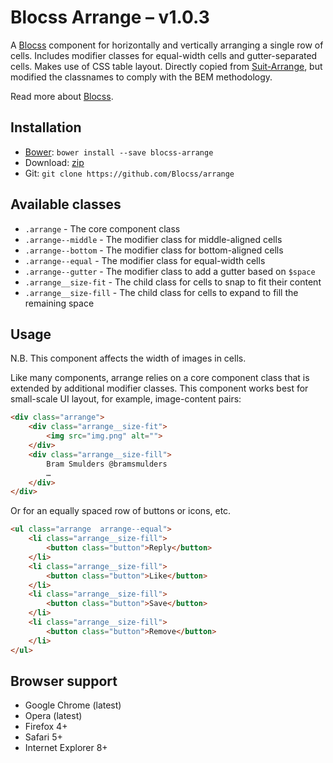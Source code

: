 # Blocss Arrange – v1.0.3

A [Blocss](https://github.com/Blocss/blocss/) component for horizontally and vertically arranging a single row of
cells. Includes modifier classes for equal-width cells and gutter-separated
cells. Makes use of CSS table layout. Directly copied from [Suit-Arrange](https://raw.github.com/suitcss/arrange), but modified the classnames to comply with the BEM methodology.

Read more about [Blocss](https://blocss.github.io/blocss).

## Installation

* [Bower](http://bower.io/): `bower install --save blocss-arrange`
* Download: [zip](https://github.com/Blocss/arrange/zipball/master)
* Git: `git clone https://github.com/Blocss/arrange`

## Available classes

* `.arrange` - The core component class
* `.arrange--middle` - The modifier class for middle-aligned cells
* `.arrange--bottom` - The modifier class for bottom-aligned cells
* `.arrange--equal` - The modifier class for equal-width cells
* `.arrange--gutter` - The modifier class to add a gutter based on `$space`
* `.arrange__size-fit` - The child class for cells to snap to fit their content
* `.arrange__size-fill` - The child class for cells to expand to fill the remaining space

## Usage

N.B. This component affects the width of images in cells.

Like many components, arrange relies on a core component class
that is extended by additional modifier classes. This component works best for
small-scale UI layout, for example, image-content pairs:

```html
<div class="arrange">
    <div class="arrange__size-fit">
        <img src="img.png" alt="">
    </div>
    <div class="arrange__size-fill">
        Bram Smulders @bramsmulders
        …
    </div>
</div>
```

Or for an equally spaced row of buttons or icons, etc.

```html
<ul class="arrange  arrange--equal">
    <li class="arrange__size-fill">
        <button class="button">Reply</button>
    </li>
    <li class="arrange__size-fill">
        <button class="button">Like</button>
    </li>
    <li class="arrange__size-fill">
        <button class="button">Save</button>
    </li>
    <li class="arrange__size-fill">
        <button class="button">Remove</button>
    </li>
</ul>
```

## Browser support

* Google Chrome (latest)
* Opera (latest)
* Firefox 4+
* Safari 5+
* Internet Explorer 8+